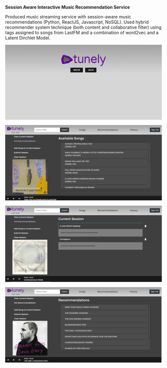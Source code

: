 **Session Aware Interactive Music Recommendation Service**

Produced music streaming service with session-aware music recommendations (Python, ReactJS, Javascript, NoSQL). 
Used hybrid recommender system technique (both content and collaborative filter) using tags assigned to songs from LastFM and a combination of word2vec and a Latent Dirchlet Model. 

![Alt text](pic1.png?raw=true "Home Page")

![Alt text](pic2.png?raw=true "Profile")

![Alt text](pic3.png?raw=true "Current Session")

![Alt text](pic4.png?raw=true "Recommendations")
